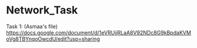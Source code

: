 # Network_Task
Task 1:
(Asmaa's file)
https://docs.google.com/document/d/1eVRUjjRLaA8V92NDc8G9kBpdaKVMoVg8TBYnqoOwcdU/edit?usp=sharing
